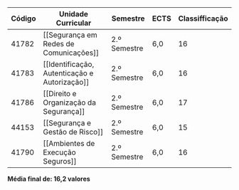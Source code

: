 
| Código | Unidade Curricular                            | Semestre     | ECTS | Classifficação |
| ------ | --------------------------------------------- | ------------ | ---- | -------------- |
| 41782  | [[Segurança em Redes de Comunicações]]        | 2.º Semestre | 6,0  | 16             |
| 41783  | [[Identificação, Autenticação e Autorização]] | 2.º Semestre | 6,0  | 16             |
| 41786  | [[Direito e Organização da Segurança]]        | 2.º Semestre | 6,0  | 17             |
| 44153  | [[Segurança e Gestão de Risco]]               | 2.º Semestre | 6,0  | 15             |
| 41790  | [[Ambientes de Execução Seguros]]             | 2.º Semestre | 6,0  | 16             |

**Média final de: 16,2 valores**